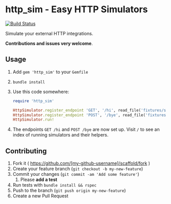 # http_sim - Easy HTTP Simulators

[![Build Status](https://travis-ci.org/jadekler/http_sim.svg?branch=master)](https://travis-ci.org/jadekler/http_sim)

Simulate your external HTTP integrations.

**Contributions and issues very welcome**.

## Usage

1. Add `gem 'http_sim'` to your `Gemfile`
1. `bundle install`
1. Use this code somewhere:

    ```ruby
    require 'http_sim'
    
    HttpSimulator.register_endpoint 'GET', '/hi', read_file('fixtures/some_page.html')
    HttpSimulator.register_endpoint 'POST', '/bye', read_file('fixtures/some_response.json')
    HttpSimulator.run!
    ```
    
1. The endpoints `GET /hi` and `POST /bye` are now set up. Visit `/` to see an index of running simulators and their helpers.

## Contributing

1. Fork it ( https://github.com/[my-github-username]/scaffold/fork )
1. Create your feature branch (`git checkout -b my-new-feature`)
1. Commit your changes (`git commit -am 'Add some feature'`)
    1. Please **add a test**
1. Run tests with `bundle install && rspec`
1. Push to the branch (`git push origin my-new-feature`)
1. Create a new Pull Request
